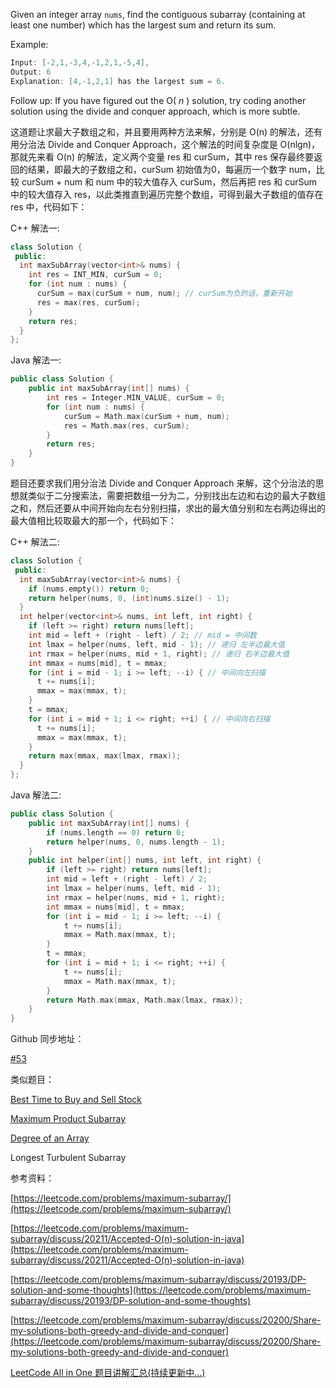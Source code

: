 Given an integer array `nums`, find the contiguous subarray (containing at least one number) which has the largest sum and return its sum.

Example:

```cpp
Input: [-2,1,-3,4,-1,2,1,-5,4],
Output: 6
Explanation: [4,-1,2,1] has the largest sum = 6.
```

Follow up: If you have figured out the O( _n_ ) solution, try coding another solution using the divide and conquer approach, which is more subtle.

这道题让求最大子数组之和，并且要用两种方法来解，分别是 O(n) 的解法，还有用分治法 Divide and Conquer Approach，这个解法的时间复杂度是 O(nlgn)，那就先来看 O(n) 的解法，定义两个变量 res 和 curSum，其中 res 保存最终要返回的结果，即最大的子数组之和，curSum 初始值为0，每遍历一个数字 num，比较 curSum + num 和 num 中的较大值存入 curSum，然后再把 res 和 curSum 中的较大值存入 res，以此类推直到遍历完整个数组，可得到最大子数组的值存在 res 中，代码如下：

C++ 解法一:

```cpp
class Solution {
 public:
  int maxSubArray(vector<int>& nums) {
    int res = INT_MIN, curSum = 0;
    for (int num : nums) {
      curSum = max(curSum + num, num); // curSum为负的话，重新开始
      res = max(res, curSum);
    }
    return res;
  }
};
```

Java 解法一:

```cpp
public class Solution {
    public int maxSubArray(int[] nums) {
        int res = Integer.MIN_VALUE, curSum = 0;
        for (int num : nums) {
            curSum = Math.max(curSum + num, num);
            res = Math.max(res, curSum);
        }
        return res;
    }
}
```

题目还要求我们用分治法 Divide and Conquer Approach 来解，这个分治法的思想就类似于二分搜索法，需要把数组一分为二，分别找出左边和右边的最大子数组之和，然后还要从中间开始向左右分别扫描，求出的最大值分别和左右两边得出的最大值相比较取最大的那一个，代码如下：

C++ 解法二:

```cpp
class Solution {
 public:
  int maxSubArray(vector<int>& nums) {
    if (nums.empty()) return 0;
    return helper(nums, 0, (int)nums.size() - 1);
  }
  int helper(vector<int>& nums, int left, int right) {
    if (left >= right) return nums[left];
    int mid = left + (right - left) / 2; // mid = 中间数
    int lmax = helper(nums, left, mid - 1); // 递归 左半边最大值
    int rmax = helper(nums, mid + 1, right); // 递归 右半边最大值
    int mmax = nums[mid], t = mmax;
    for (int i = mid - 1; i >= left; --i) { // 中间向左扫描
      t += nums[i];
      mmax = max(mmax, t);
    }
    t = mmax;
    for (int i = mid + 1; i <= right; ++i) { // 中间向右扫描
      t += nums[i];
      mmax = max(mmax, t);
    }
    return max(mmax, max(lmax, rmax));
  }
};
```

Java 解法二:

```cpp
public class Solution {
    public int maxSubArray(int[] nums) {
        if (nums.length == 0) return 0;
        return helper(nums, 0, nums.length - 1);
    }
    public int helper(int[] nums, int left, int right) {
        if (left >= right) return nums[left];
        int mid = left + (right - left) / 2;
        int lmax = helper(nums, left, mid - 1);
        int rmax = helper(nums, mid + 1, right);
        int mmax = nums[mid], t = mmax;
        for (int i = mid - 1; i >= left; --i) {
            t += nums[i];
            mmax = Math.max(mmax, t);
        }
        t = mmax;
        for (int i = mid + 1; i <= right; ++i) {
            t += nums[i];
            mmax = Math.max(mmax, t);
        }
        return Math.max(mmax, Math.max(lmax, rmax));
    }
}
```

Github 同步地址：

[#53](https://github.com/grandyang/leetcode/issues/53)

类似题目：

[Best Time to Buy and Sell Stock](http://www.cnblogs.com/grandyang/p/4280131.html)

[Maximum Product Subarray](http://www.cnblogs.com/grandyang/p/4028713.html)

[Degree of an Array](http://www.cnblogs.com/grandyang/p/7722949.html)

Longest Turbulent Subarray

参考资料：

[https://leetcode.com/problems/maximum-subarray/](https://leetcode.com/problems/maximum-subarray/)

[](https://leetcode.com/problems/maximum-subarray/discuss/20211/Accepted-O(n)-solution-in-java)[https://leetcode.com/problems/maximum-subarray/discuss/20211/Accepted-O(n)-solution-in-java](https://leetcode.com/problems/maximum-subarray/discuss/20211/Accepted-O(n)-solution-in-java)

[https://leetcode.com/problems/maximum-subarray/discuss/20193/DP-solution-and-some-thoughts](https://leetcode.com/problems/maximum-subarray/discuss/20193/DP-solution-and-some-thoughts)

[https://leetcode.com/problems/maximum-subarray/discuss/20200/Share-my-solutions-both-greedy-and-divide-and-conquer](https://leetcode.com/problems/maximum-subarray/discuss/20200/Share-my-solutions-both-greedy-and-divide-and-conquer)

[LeetCode All in One 题目讲解汇总(持续更新中...)](http://www.cnblogs.com/grandyang/p/4606334.html)